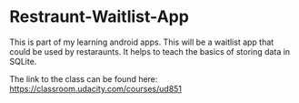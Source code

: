 # Restraunt-Waitlist-App
This is part of my learning android apps. This will be a waitlist app that could be used by restaraunts. It helps to teach the basics of storing data in SQLite. 

The link to the class can be found here: https://classroom.udacity.com/courses/ud851
